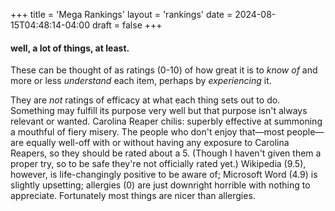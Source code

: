 +++
title = 'Mega Rankings'
layout = 'rankings'
date = 2024-08-15T04:48:14-04:00
draft = false
+++

#### well, a lot of things, at least.

These can be thought of as ratings (0-10) of how great it is to _know of_ and more or less _understand_ each item, perhaps by _experiencing_ it.

They are _not_ ratings of efficacy at what each thing sets out to do. Something may fulfill its purpose very well but that purpose isn't always relevant or wanted. Carolina Reaper chilis: superbly effective at summoning a mouthful of fiery misery. The people who don't enjoy that&mdash;most people&mdash; are equally well-off with or without having any exposure to Carolina Reapers, so they should be rated about a 5. (Though I haven't given them a proper try, so to be safe they're not officially rated yet.) Wikipedia (9.5), however, is life-changingly positive to be aware of; Microsoft Word (4.9) is slightly upsetting; allergies (0) are just downright horrible with nothing to appreciate. Fortunately most things are nicer than allergies.
